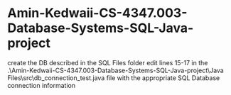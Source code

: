 # Amin-Kedwaii-CS-4347.003-Database-Systems-SQL-Java-project

create the DB described in the SQL Files folder
edit lines 15-17 in the .\Amin-Kedwaii-CS-4347.003-Database-Systems-SQL-Java-project\Java Files\src\db_connection_test.java file with the appropriate SQL Database connection information